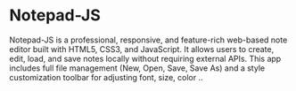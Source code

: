 # Notepad-JS
Notepad-JS is a professional, responsive, and feature-rich web-based note editor built with HTML5, CSS3, and JavaScript. It allows users to create, edit, load, and save notes locally without requiring external APIs. This app includes full file management (New, Open, Save, Save As) and a style customization toolbar for adjusting font, size, color ..
